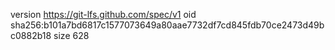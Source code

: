 version https://git-lfs.github.com/spec/v1
oid sha256:b101a7bd6817c1577073649a80aae7732df7cd845fdb70ce2473d49bc0882b18
size 628
